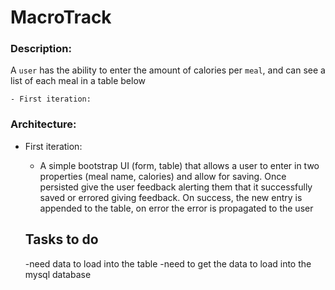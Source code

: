 # MacroTrack

### Description:

A `user` has the ability to enter the amount of calories per `meal`, and can see a list of each meal in a table below

    - First iteration: 


### Architecture:
- First iteration: 
  - A simple bootstrap UI (form, table) that allows a user to enter in two properties (meal name, calories) and allow for 
  saving. Once persisted give the user feedback alerting them that it successfully saved or errored giving feedback.
  On success, the new entry is appended to the table, on error the error is propagated to the user

  ## Tasks to do
  -need data to load into the table
  -need to get the data to load into the mysql database
